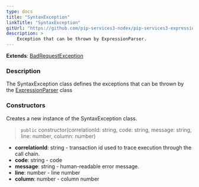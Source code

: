 ```yaml
---
type: docs
title: "SyntaxException"
linkTitle: "SyntaxException"
gitUrl: "https://github.com/pip-services3-nodex/pip-services3-expressions-nodex"
description: > 
    Exception that can be thrown by ExpressionParser.
---
```


**Extends**: [BadRequestException](../../../commons/errors/bad_request_exception)

### Description

The SyntaxException class defines the exceptions that can be thrown by the [ExpressionParser](../parser/expression_parser) class

### Constructors
Creates a new instance of the SyntaxException class.

> `public` constructor(correlationId: string, code: string, message: string, line: number, column: number)

- **correlationId**: string - transaction id used to trace execution through the call chain.
- **code**: string - code
- **message**: string - human-readable error message.
- **line**: number - line number
- **column**: number - column number
